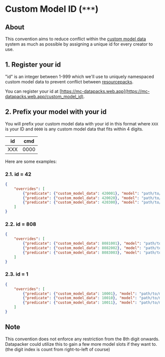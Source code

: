 # Custom Model ID (`***`)

## About

This convention aims to reduce conflict within the [custom model data](https://minecraft.gamepedia.com/Model#Item_tags) system as much as possible by assigning a unique id for every creator to use.

## 1. Register your id

"id" is an integer between 1-999 which we'll use to uniquely namespaced custom model data to prevent conflict between [resourcepacks](https://minecraft.gamepedia.com/Resource_pack).

You can register your id at [https://mc-datapacks.web.app](https://mc-datapacks.web.app/custom_model_id).

## 2. Prefix your model with your id

You will prefix your custom model data with your id in this format where `XXX` is your ID and `0000` is any custom model data that fits within 4 digits.

|id|cmd|
|---|----|
|XXX|0000|

Here are some examples:

### 2.1. id = 42

```json
{
    "overrides": [
        {"predicate": {"custom_model_data": 420001}, "model": "path/to/model/1"},
        {"predicate": {"custom_model_data": 420020}, "model": "path/to/model/2"},
        {"predicate": {"custom_model_data": 420300}, "model": "path/to/model/3"}
    ]
}
```

### 2.2. id = 808

```json
{
    "overrides": [
        {"predicate": {"custom_model_data": 8081001}, "model": "path/to/model/1"},
        {"predicate": {"custom_model_data": 8082002}, "model": "path/to/model/2"},
        {"predicate": {"custom_model_data": 8083003}, "model": "path/to/model/3"}
    ]
}
```

### 2.3. id = 1

```json
{
    "overrides": [
        {"predicate": {"custom_model_data": 10001}, "model": "path/to/model/1"},
        {"predicate": {"custom_model_data": 10010}, "model": "path/to/model/2"},
        {"predicate": {"custom_model_data": 10011}, "model": "path/to/model/3"}
    ]
}
```

## Note

This convention does not enforce any restriction from the 8th digit onwards. Datapacker could utilize this to gain a few more model slots if they want to. (the digit index is count from right-to-left of course)
